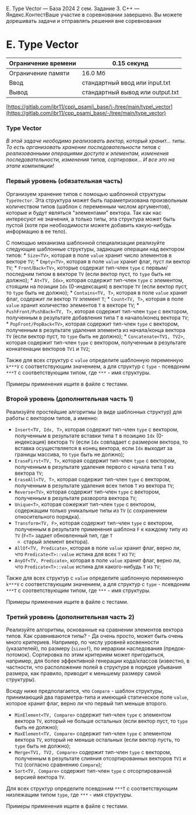  E. Type Vector — База 2024 2 сем. Задание 3\. C\+\+ — Яндекс.КонтестВаше участие в соревновании завершено. Вы можете дорешивать задачи и отправлять решения вне соревнования


E. Type Vector
==============




| Ограничение времени | 0\.15 секунд |
| --- | --- |
| Ограничение памяти | 16\.0 Мб |
| Ввод | стандартный ввод или input.txt |
| Вывод | стандартный вывод или output.txt |






[https://gitlab.com/ibr11/cpp\_psami\_base/\-/tree/main/type\_vector](https://gitlab.com/ibr11/cpp_psami_base/-/tree/main/type_vector)


### Type Vector


*В этой задаче неободимо реализовать вектор, который хранит... типы. То есть организовать хранение последовательности
 типов с реализованными операциями доступа к элементам, изменения последовательности, изменения типов, сортировки...
 И все это на этапе компиляции!*


### Первый уровень (обязательная часть)


Организуем хранение типов с помощью шаблонной структуры `TypeVector`. Эта структура может быть параметризована
 произвольным количеством типов (шаблон с переменным числом аргументов), которые и будут являться "элементами" вектора.
 Так как нас интересуют не значения, а только типы, эта структура может быть пустой (хотя при необходимости можете
 добавить какую\-нибудь информацию в ее тело).


С помощью механизма шаблонной специализации реализуйте следующие шаблонные структуры, задающие операции над вектором
 типов:
 \* `Size<TV>`, которая в поле `value` хранит число элементов в векторе `TV`;
 \* `Empty<TV>`, которая в поле `value` хранит флаг, пуст ли вектор `TV`;
 \* `Front`/`Back<TV>`, которые содержат тип\-член `type` с первым/последним типом в векторе `TV` (если вектор пуст, то
 `type` быть не должно);
 \* `At<TV, Idx>`, которая содержит тип\-член `type` с элементом, стоящим на позиции `Idx` (0\-индексация) в векторе `TV`
 (если вектор пуст, то `type` быть не должно);
 \* `Contains<TV, T>`, которая в поле `value` хранит флаг, содержит ли вектор `TV` элемент `T`;
 \* `Count<TV, T>`, которая в поле `value` хранит количество элементов `T` в векторе `TV`;
 \* `PushFront/PushBack<TV, T>`, которая содержит тип\-член `type` с вектором, полученным в результате добавления типа `T`
 в начало/конец вектора `TV`;
 \* `PopFront/PopBack<TV>`, которая содержит тип\-член `type` с вектором, полученным в результате удаления элемента из
 начала/конца вектора `TV` (если вектор пуст, то `type` быть не должно);
 \* `Concatenate<TV1, TV2>`, которая содержит тип\-член `type` с вектором, полученным в результате конкатенации векторов
 `TV1` и `TV2`;
 


Также для всех структур с `value` определите шаблонную переменную `k***V` с соответствующим значением, а для структур с
 `type` \- псевдоним `***T` с соответствующим типом, где `***` \- имя структуры.
 


Примеры применения ищите в файле с тестами.


### Второй уровень (дополнительная часть 1\)


Реализуйте простейшие алгоритмы (в виде шаблонных структур) для работы с вектором типов, а именно:


* `Insert<TV, Idx, T>`, которая содержит тип\-член `type` с вектором, полученным в результате вставки типа `T` в позицию `Idx` (0\-индексация) вектора `TV` (если `Idx` совпадает с размером вектора, то вставка осуществляется в конец вектора,
 если `Idx` выходит за границы массива, то `type` быть не должно);
* `EraseFirst<TV, T>`, которая содержит тип\-член `type` с вектором, полученным в результате удаления первого с начала
 типа `T` из вектора `TV`;
* `EraseAll<TV, T>`, которая содержит тип\-член `type` с вектором, полученным в результате удаления всех типов `T` из
 вектора `TV`;
* `Reverse<TV>`, которая содержит тип\-член `type` с вектором, полученным в результате разворота вектора `TV`;
* `Unique<T>`, которая сожержит тип\-член `type` с вектором, содержащим только уникальные типы из `TV` (с сохранением
 относительного порядка).
* `Transform<TV, F>`, которая содержит тип\-член `type` с вектором, полученным в результате применения шаблона `F` к
 каждому типу из `TV` (`F<T>` задает обновленный тип, где `T`
	+ старый элемент вектора).
* `AllOf<TV, Predicate>`, которая в поле `value` хранит флаг, верно ли, что `Predicate<T>::value` истина для всех `T` из
 `TV`;
* `AnyOf<TV, Predicate>`, которая в поле `value` хранит флаг, верно ли, что `Predicate<T>::value` истина для
 какого\-нибудь `T` из `TV`;


Также для всех структур с `value` определите шаблонную переменную `k***V` с соответствующим значением, а для структур с
 `type` \- псевдоним `***T` с соответствующим типом, где `***` \- имя структуры.
 


Примеры применения ищите в файле с тестами.


### Третий уровень (дополнительная часть 2\)


Реализуйте алгоритмы, основанные на сравнении элементов вектора типов. Как сравниваются типы? \- Да очень просто, может
 быть очень много критериев. Например, по числу уровней косвенности (указателей), по размеру (`sizeof`), по иерархии
 наследования (предок\-потомок). Сортировка по этим критериям может пригодиться, например, для более эффективной генерации
 кода/классов (известно, в частности, что расположение полей в структуре в порядке убывания размера, как правило,
 приводит к меньшему размеру самой структуры).


Всюду ниже предполагается, что `Compare` \- шаблон структуры, принимающий два параметра\-типа и имеющий статическое поле
 `value`, которое хранит флаг, верно ли что первый тип меньше второго.
 


* `MinElement<TV, Compare>` содержит тип\-член `type` с элементом вектора `TV`, который не больше остальных (если вектор
 пуст, то `type` быть не должно);
* `MaxElement<TV, Compare>` содержит тип\-член `type` с элементом вектора `TV`, который не меньше остальных (если вектор
 пусть, то `type` быть не должно);
* `Merge<TV1, TV2, Compare>` содержит тип\-член `type` с вектором, полученным в результате слияния отсортированных
 векторов `TV1` и `TV2` (согласно сравнению `Compare`);
* `Sort<TV, Compare>` содержит тип\-член `type` с отсортированной версией вектора `TV`.


Для всех структур определите псевдоним `***T` с соответствующим низлежащим типом `type`, где `***` \- имя структуры.


Примеры применения ищите в файле с тестами.




